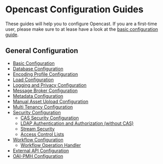 Opencast Configuration Guides
=============================

These guides will help you to configure Opencast. If you are a first-time user, please make sure to at lease have a look
at the [basic configuration guide](basic.md).


General Configuration
---------------------

* [Basic Configuration](basic.md)
* [Database Configuration](database.md)
* [Encoding Profile Configuration](encoding.md)
* [Load Configuration](load.md)
* [Logging and Privacy Configuration](logging.and.privacy.md)
* [Message Broker Configuration](message-broker.md)
* [Metadata Configuration](metadata.md)
* [Manual Asset Upload Configuration](asset-upload-ui/index.md)
* [Multi Tenancy Configuration](multi.tenancy.md)
* [Security Configuration](security.md)
    * [CAS Security Configuration](security.cas.md)
    * [LDAP Authentication and Authorization (without CAS)](security.ldap.md)
    * [Stream Security](stream-security.md)
    * [Access Control Lists](acl.md)
* [Workflow Configuration](workflow.md)
    * [Workflow Operation Handler](../workflowoperationhandlers/index.md)
*  [External API Configuration](external-api.md)
*  [OAI-PMH Configuration](oaipmh.md)
